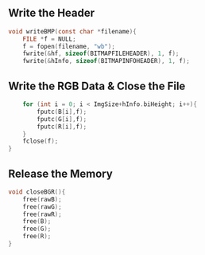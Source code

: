 ## Write the Header
```c
void writeBMP(const char *filename){
	FILE *f = NULL;
	f = fopen(filename, "wb"); 
	fwrite(&hf, sizeof(BITMAPFILEHEADER), 1, f);
	fwrite(&hInfo, sizeof(BITMAPINFOHEADER), 1, f);
```
## Write the RGB Data & Close the File
```c
	for (int i = 0; i < ImgSize+hInfo.biHeight; i++){
		fputc(B[i],f);
		fputc(G[i],f);
		fputc(R[i],f);
	}
	fclose(f);
}
```
## Release the Memory
```c
void closeBGR(){
	free(rawB);
	free(rawG);
	free(rawR); 
	free(B);
	free(G);
	free(R);
}
```

